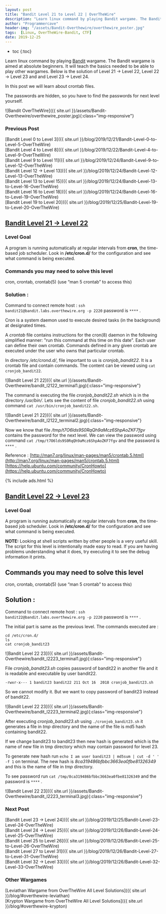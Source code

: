 ```yaml
---
layout: post
title: "Bandit Level 21 to Level 22 | OverTheWire"
description: "Learn linux command by playing Bandit wargame. The Bandit wargame is aimed at absolute beginners. It will teach the basics needed to be able to play other wargames. Below is the solution of Level 21 → Level 22 and Level 22 → Level 23. In this post we will learn about crontab files. The passwords are hidden, so you have to find the passwords for next level yourself."
author: "Programmercave"
header-img: "/assets/Bandit-Overthewire/overthewire_poster.jpg"
tags:  [Linux, OverTheWire-Bandit, CTF]
date: 2019-12-25
---
```

* toc
{:toc}

Learn linux command by playing [Bandit](https://overthewire.org/wargames/bandit/) wargame. The Bandit wargame is aimed at absolute beginners. It will teach the basics needed to be able to play other wargames. Below is the solution of Level 21 → Level 22, Level 22 → Level 23 and and Level 23 → Level 24. 

In this post we will learn about crontab files.

The passwords are hidden, so you have to find the passwords for next level yourself.

![Bandit OverTheWire]({{ site.url }}/assets/Bandit-Overthewire/overthewire_poster.jpg){:class="img-responsive"}

### Previous Post

[Bandit Level 0 to Level 3]({{ site.url }}/blog/2019/12/21/Bandit-Level-0-to-Level-5-OverTheWire)<br/>
[Bandit Level 4 to Level 8]({{ site.url }}/blog/2019/12/22/Bandit-Level-4-to-Level-9-OverTheWire)<br/>
[Bandit Level 9 to Level 11]({{ site.url }}/blog/2019/12/24/Bandit-Level-9-to-Level-12-OverTheWire)<br/>
[Bandit Level 12 → Level 13]({{ site.url }}/blog/2019/12/24/Bandit-Level-12-Level-13-OverTheWire)<br/>
[Bandit Level 13 to Level 15]({{ site.url }}/blog/2019/12/24/Bandit-Level-13-to-Level-16-OverTheWire)<br/>
[Bandit Level 16 to Level 18]({{ site.url }}/blog/2019/12/24/Bandit-Level-16-to-Level-19-OverTheWire)<br/>
[Bandit Level 19 to Level 20]({{ site.url }}/blog/2019/12/25/Bandit-Level-19-to-Level-20-OverTheWire)

## [Bandit Level 21 → Level 22](https://overthewire.org/wargames/bandit/bandit22.html)

### Level Goal

A program is running automatically at regular intervals from **cron**, the time-based job scheduler. Look in **/etc/cron.d/** for the configuration and see what command is being executed.

### Commands you may need to solve this level

cron, crontab, crontab(5) (use “man 5 crontab” to access this)

### Solution : 

Command to connect remote host : `ssh bandit21@bandit.labs.overthewire.org -p 2220` password is `****` .

Cron is a system daemon used to execute desired tasks (in the background) at designated times. 

A *crontab* file contains instructions for the cron(8) daemon in the following simplified manner: "run this command at this time on this date".  Each user can define their own crontab.  Commands defined in any given crontab are executed under the user who owns that particular crontab.

In directory */etc/crond.d/*, file important to us is *cronjob_bandit22*. It is a crontab file and contain commands. The content can be viewed using `cat cronjob_bandit22`.

![Bandit Level 21 22]({{ site.url }}/assets/Bandit-Overthewire/bandit_l2122_terminal1.jpg){:class="img-responsive"}

The command is executing the file *cronjob_bandit22.sh* which is in the directory */usr/bin/*. Lets see the content of file *cronjob_bandit22.sh* using command `cat /usr/bin/cronjob_bandit22.sh`.

![Bandit Level 21 22]({{ site.url }}/assets/Bandit-Overthewire/bandit_l2122_terminal2.jpg){:class="img-responsive"}

Now we know that file */tmp/t7O6lds9S0RqQh9aMcz6ShpAoZKF7fgv* contains the password for the next level. We can view the password using command `cat /tmp/t7O6lds9S0RqQh9aMcz6ShpAoZKF7fgv` and the password is `****` .

Reference : [http://man7.org/linux/man-pages/man5/crontab.5.html](http://man7.org/linux/man-pages/man5/crontab.5.html)<br/>
[https://help.ubuntu.com/community/CronHowto](https://help.ubuntu.com/community/CronHowto)<br/>

{% include ads.html %}<br/>

## [Bandit Level 22 → Level 23](https://overthewire.org/wargames/bandit/bandit23.html)

### Level Goal

A program is running automatically at regular intervals from **cron**, the time-based job scheduler. Look in **/etc/cron.d/** for the configuration and see what command is being executed.

**NOTE:** Looking at shell scripts written by other people is a very useful skill. The script for this level is intentionally made easy to read. If you are having problems understanding what it does, try executing it to see the debug information it prints.

## Commands you may need to solve this level

cron, crontab, crontab(5) (use “man 5 crontab” to access this)

## Solution : 

Command to connect remote host : `ssh bandit22@bandit.labs.overthewire.org -p 2220` password is `****` .

The initial part is same as the previous level. The commands executed are :
```
cd /etc/cron.d/
ls
cat cronjob_bandit23
```

![Bandit Level 22 23]({{ site.url }}/assets/Bandit-Overthewire/bandit_l2223_terminal1.jpg){:class="img-responsive"}

File *cronjob_bandit23.sh* copies password of bandit22 in another file and it is readable and executable by user bandit22. 
```
-rwxr-x--- 1 bandit23 bandit22 211 Oct 16  2018 cronjob_bandit23.sh
```

So we cannot modify it. But we want to copy password of bandit23 instead of bandit22.

![Bandit Level 22 23]({{ site.url }}/assets/Bandit-Overthewire/bandit_l2223_terminal2.jpg){:class="img-responsive"}

After executing *cronjob_bandit23.sh* using `./cronjob_bandit23.sh` it generates a file in *tmp* directory and the name of the file is md5 hash containing bandit22.
 
If we change bandit23 to bandit23 then new hash is generated which is the name of new file in tmp directory which may contain password for level 23.

To generate new hash run `echo I am user bandit23 | md5sum | cut -d ' ' -f 1` on terminal. The new hash is *8ca319486bfbbc3663ea0fbe81326349* and this is the name of file in *tmp* directory.

To see password run `cat /tmp/8ca319486bfbbc3663ea0fbe81326349` and the password is `****` .

![Bandit Level 22 23]({{ site.url }}/assets/Bandit-Overthewire/bandit_l2223_terminal3.jpg){:class="img-responsive"}

### Next Post

[Bandit Level 23 → Level 24]({{ site.url }}/blog/2019/12/25/Bandit-Level-23-Level-24-OverTheWire)<br/>
[Bandit Level 24 → Level 25]({{ site.url }}/blog/2019/12/26/Bandit-Level-24-Level-25-OverTheWire)<br/>
[Bandit Level 25 to Level 26]({{ site.url }}/blog/2019/12/26/Bandit-Level-25-to-Level-26-OverTheWire)<br/>
[Bandit Level 27 to Level 31]({{ site.url }}/blog/2019/12/26/Bandit-Level-27-to-Level-31-OverTheWire)<br/>
[Bandit Level 32 → Level 33]({{ site.url }}/blog/2019/12/26/Bandit-Level-32-Level-33-OverTheWire)<br/>

### Other Wargames
[Leviathan Wargame from OverTheWire All Level Solutions]({{ site.url }}/blog/#overthewire-leviathan)<br/> 
[Krypton Wargame from OverTheWire All Level Solutions]({{ site.url }}/blog/#overthewire-krypton)<br/>
